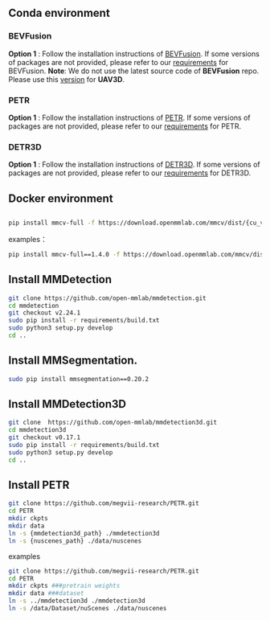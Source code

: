
## Conda environment

### BEVFusion
**Option 1** : Follow the installation instructions of [BEVFusion](https://github.com/mit-han-lab/bevfusion). If some versions of packages are not provided, please refer to our [requirements](./requirements_bevfusion.txt) for BEVFusion. **Note**: We do not use the latest source code of __BEVFusion__ repo. Please use this [version](./perception/bevfusion) for __UAV3D__. 

### PETR
**Option 1** : Follow the installation instructions of [PETR](https://github.com/megvii-research/PETR). If some versions of packages are not provided, please refer to our [requirements](./requirements_petr.txt) for PETR.


### DETR3D
**Option 1** : Follow the installation instructions of [DETR3D](https://github.com/WangYueFt/detr3d). If some versions of packages are not provided, please refer to our [requirements](./requirements_detr3d.txt) for DETR3D.

## Docker environment



## 
```bash
pip install mmcv-full -f https://download.openmmlab.com/mmcv/dist/{cu_version}/{torch_version}/index.html
```
examples：
```bash
pip install mmcv-full==1.4.0 -f https://download.openmmlab.com/mmcv/dist/cu111/torch1.9.0/index.html
```
## Install MMDetection

```bash
git clone https://github.com/open-mmlab/mmdetection.git
cd mmdetection
git checkout v2.24.1 
sudo pip install -r requirements/build.txt
sudo python3 setup.py develop
cd ..
```

## Install MMSegmentation.

```bash
sudo pip install mmsegmentation==0.20.2
```

## Install MMDetection3D

```bash
git clone  https://github.com/open-mmlab/mmdetection3d.git
cd mmdetection3d
git checkout v0.17.1 
sudo pip install -r requirements/build.txt
sudo python3 setup.py develop
cd ..
```

## Install PETR

```bash
git clone https://github.com/megvii-research/PETR.git
cd PETR
mkdir ckpts
mkdir data
ln -s {mmdetection3d_path} ./mmdetection3d
ln -s {nuscenes_path} ./data/nuscenes
```
examples
```bash
git clone https://github.com/megvii-research/PETR.git
cd PETR
mkdir ckpts ###pretrain weights
mkdir data ###dataset
ln -s ../mmdetection3d ./mmdetection3d
ln -s /data/Dataset/nuScenes ./data/nuscenes
```






